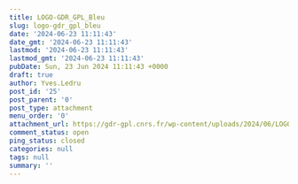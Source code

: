```yaml
---
title: LOGO-GDR_GPL_Bleu
slug: logo-gdr_gpl_bleu
date: '2024-06-23 11:11:43'
date_gmt: '2024-06-23 11:11:43'
lastmod: '2024-06-23 11:11:43'
lastmod_gmt: '2024-06-23 11:11:43'
pubDate: Sun, 23 Jun 2024 11:11:43 +0000
draft: true
author: Yves.Ledru
post_id: '25'
post_parent: '0'
post_type: attachment
menu_order: '0'
attachment_url: https://gdr-gpl.cnrs.fr/wp-content/uploads/2024/06/LOGO-GDR_GPL_Bleu.png
comment_status: open
ping_status: closed
categories: null
tags: null
summary: ''
---
```



